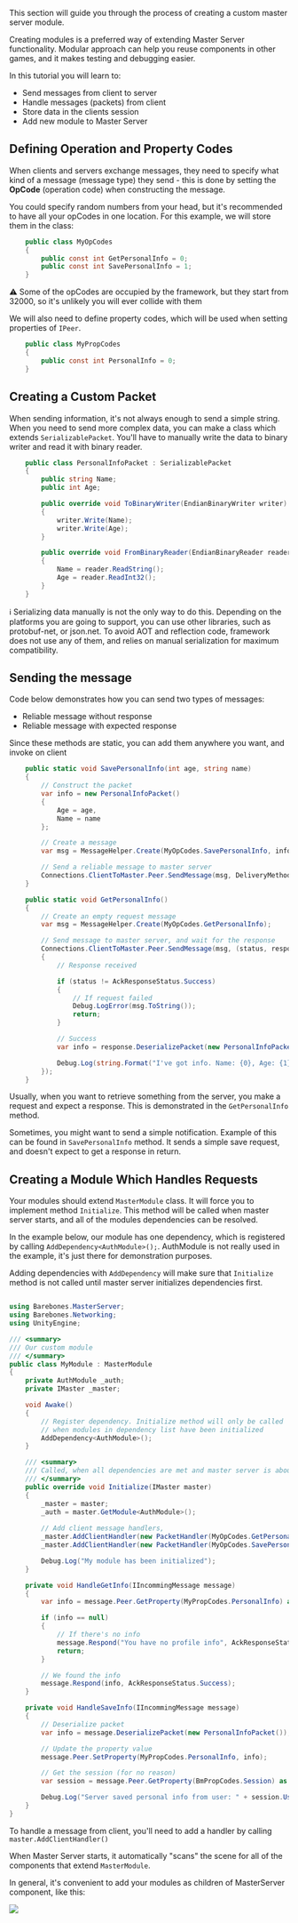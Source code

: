 This section will guide you through the process of creating a custom master server module.

Creating modules is a preferred way of extending Master Server functionality. Modular approach can help you reuse components in other games, and it makes testing and debugging easier.

In this tutorial you will learn to:
* Send messages from client to server
* Handle messages (packets) from client
* Store data in the clients session
* Add new module to Master Server

## Defining Operation and Property Codes

When clients and servers exchange messages, they need to specify what kind of a message (message type) they send - this is done by setting the **OpCode** (operation code) when constructing the message.

You could specify random numbers from your head, but it's recommended to have all your opCodes in one location. For this example, we will store them in the class:

``` C#
    public class MyOpCodes
    {
        public const int GetPersonalInfo = 0;
        public const int SavePersonalInfo = 1;
    }
```

:warning: Some of the opCodes are occupied by the framework, but they start from 32000, so it's unlikely you will ever collide with them

We will also need to define property codes, which will be used when setting properties of `IPeer`.

``` C#
    public class MyPropCodes
    {
        public const int PersonalInfo = 0;
    }
```

## Creating a Custom Packet

When sending information, it's not always enough to send a simple string. When you need to send more complex data, you can make a class which extends `SerializablePacket`. You'll have to manually write the data to binary writer and read it with binary reader.

``` C#
    public class PersonalInfoPacket : SerializablePacket
    {
        public string Name;
        public int Age;

        public override void ToBinaryWriter(EndianBinaryWriter writer)
        {
            writer.Write(Name);
            writer.Write(Age);
        }

        public override void FromBinaryReader(EndianBinaryReader reader)
        {
            Name = reader.ReadString();
            Age = reader.ReadInt32();
        }
    }
```

:information_source: Serializing data manually is not the only way to do this. Depending on the platforms you are going to support, you can use other libraries, such as protobuf-net, or json.net. To avoid AOT and reflection code, framework does not use any of them, and relies on manual serialization for maximum compatibility.

## Sending the message

Code below demonstrates how you can send two types of messages:
* Reliable message without response
* Reliable message with expected response

Since these methods are static, you can add them anywhere you want, and invoke on client

``` C#
    public static void SavePersonalInfo(int age, string name)
    {
        // Construct the packet
        var info = new PersonalInfoPacket()
        {
            Age = age,
            Name = name
        };

        // Create a message
        var msg = MessageHelper.Create(MyOpCodes.SavePersonalInfo, info.ToBytes());

        // Send a reliable message to master server
        Connections.ClientToMaster.Peer.SendMessage(msg, DeliveryMethod.Reliable);
    }

    public static void GetPersonalInfo()
    {
        // Create an empty request message
        var msg = MessageHelper.Create(MyOpCodes.GetPersonalInfo);

        // Send message to master server, and wait for the response
        Connections.ClientToMaster.Peer.SendMessage(msg, (status, response) =>
        {
            // Response received

            if (status != AckResponseStatus.Success)
            {
                // If request failed
                Debug.LogError(msg.ToString());
                return;
            }

            // Success
            var info = response.DeserializePacket(new PersonalInfoPacket());

            Debug.Log(string.Format("I've got info. Name: {0}, Age: {1}", info.Name, info.Age));
        });
    }
```

Usually, when you want to retrieve something from the server, you make a request and expect a response. This is demonstrated in the `GetPersonalInfo` method. 

Sometimes, you might want to send a simple notification. Example of this can be found in `SavePersonalInfo` method. It sends a simple save request, and doesn't expect to get a response in return.

## Creating a Module Which Handles Requests

Your modules should extend `MasterModule` class. It will force you to implement method `Initialize`. This method will be called when master server starts, and all of the modules dependencies can be resolved.

In the example below, our module has one dependency, which is registered by calling `AddDependency<AuthModule>();`. AuthModule is not really used in the example, it's just there for demonstration purposes.

Adding dependencies with `AddDependency` will make sure that `Initialize` method is not called until master server initializes dependencies first.

``` C#

using Barebones.MasterServer;
using Barebones.Networking;
using UnityEngine;

/// <summary>
/// Our custom module
/// </summary>
public class MyModule : MasterModule
{
    private AuthModule _auth;
    private IMaster _master;

    void Awake()
    {
        // Register dependency. Initialize method will only be called
        // when modules in dependency list have been initialized
        AddDependency<AuthModule>();
    }

    /// <summary>
    /// Called, when all dependencies are met and master server is about to start
    /// </summary>
    public override void Initialize(IMaster master)
    {
        _master = master;
        _auth = master.GetModule<AuthModule>();
        
        // Add client message handlers,
        _master.AddClientHandler(new PacketHandler(MyOpCodes.GetPersonalInfo, HandleGetInfo));
        _master.AddClientHandler(new PacketHandler(MyOpCodes.SavePersonalInfo, HandleSaveInfo));

        Debug.Log("My module has been initialized");
    }

    private void HandleGetInfo(IIncommingMessage message)
    {
        var info = message.Peer.GetProperty(MyPropCodes.PersonalInfo) as PersonalInfoPacket;

        if (info == null)
        {
            // If there's no info
            message.Respond("You have no profile info", AckResponseStatus.Failed);
            return;
        }

        // We found the info
        message.Respond(info, AckResponseStatus.Success);
    }

    private void HandleSaveInfo(IIncommingMessage message)
    {
        // Deserialize packet
        var info = message.DeserializePacket(new PersonalInfoPacket());

        // Update the property value
        message.Peer.SetProperty(MyPropCodes.PersonalInfo, info);

        // Get the session (for no reason)
        var session = message.Peer.GetProperty(BmPropCodes.Session) as ISession;

        Debug.Log("Server saved personal info from user: " + session.Username);
    }
}
```

To handle a message from client, you'll need to add a handler by calling `master.AddClientHandler()`

When Master Server starts, it automatically "scans" the scene for all of the components that extend `MasterModule`. 

In general, it's convenient to add your modules as children of MasterServer component, like this:

![](http://i.imgur.com/r62rDYm.png)
